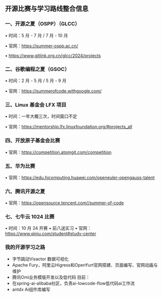## 开源比赛与学习路线整合信息

### 一、开源之夏（OSPP）（GLCC）

• 时间：5 月 - 7 月 / 7 月 - 10 月

• 官网：https://summer-ospp.ac.cn/

• https://www.gitlink.org.cn/glcc/2024/projects

### 二、谷歌编程之夏（GSOC）

• 时间：2 月 - 5 月 / 5 月 - 9 月

• 官网：https://summerofcode.withgoogle.com/

### 三、Linux 基金会 LFX 项目

• 时间：一年大概三次，时间窗口不定

• 官网：https://mentorship.lfx.linuxfoundation.org/#projects_all

### 四、开放原子基金会比赛

• 官网：https://competition.atomgit.com/competition

### 五、华为比赛

• 官网：https://edu.hicomputing.huawei.com/openeuler-opengauss-talent

### 六、腾讯开源之夏

• 官网：https://opensource.tencent.com//summer-of-code

### 七、七牛云 1024 比赛

• 时间：10 月 24 开赛
• 前八送实习
• 官网：https://www.qiniu.com/student#study-center




### 我的开源学习之路
- 字节跳动Visactor 数据可视化
- Apache Fury，阿里云Higress和OpenYurt官网搭建、页面编写、官网动画与维护
- 腾讯Omi业务模版开发以及低代码
目前：
- 在spring-ai-alibaba社区，负责ai-lowcode-flow低代码ai工作流
- antdx Ai组件库编写

